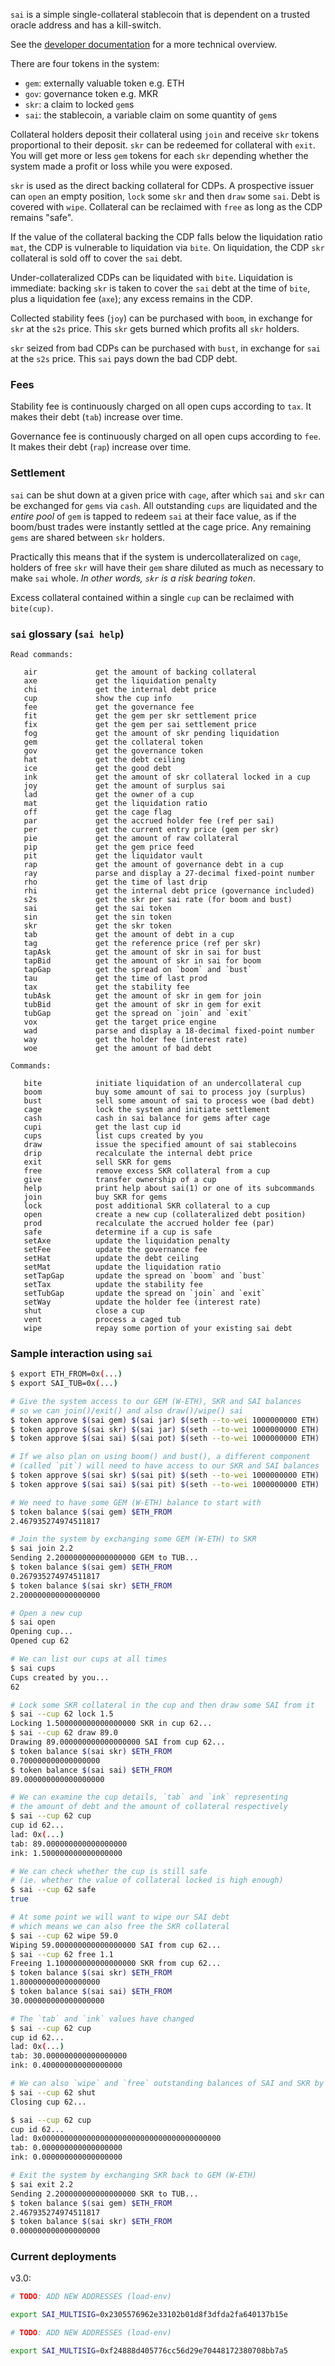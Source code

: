 
`sai` is a simple single-collateral stablecoin that is dependent on a
trusted oracle address and has a kill-switch.

See the [developer documentation](DEVELOPING.md) for a more technical
overview.

There are four tokens in the system:

- `gem`: externally valuable token e.g. ETH
- `gov`: governance token e.g. MKR
- `skr`: a claim to locked `gem`s
- `sai`: the stablecoin, a variable claim on some quantity of `gem`s

Collateral holders deposit their collateral using `join` and receive
`skr` tokens proportional to their deposit. `skr` can be redeemed for
collateral with `exit`. You will get more or less `gem` tokens for each
`skr` depending whether the system made a profit or loss while you
were exposed.

<!-- The oracle updates the GEM:REF price feed. This is the only external
real-time input to the system. REVIEW THIS!!! -->

`skr` is used as the direct backing collateral for CDPs. A prospective
issuer can `open` an empty position, `lock` some `skr` and then `draw`
some `sai`. Debt is covered with `wipe`. Collateral can be reclaimed
with `free` as long as the CDP remains "safe".

If the value of the collateral backing the CDP falls below the
liquidation ratio `mat`, the CDP is vulnerable to liquidation via
`bite`. On liquidation, the CDP `skr` collateral is sold off to cover
the `sai` debt.

Under-collateralized CDPs can be liquidated with `bite`. Liquidation is
immediate: backing `skr` is taken to cover the `sai` debt at the time of
`bite`, plus a liquidation fee (`axe`); any excess remains in the CDP.

Collected stability fees (`joy`) can be purchased with `boom`, in exchange for
`skr` at the `s2s` price. This `skr` gets burned which profits all `skr` holders.

`skr` seized from bad CDPs can be purchased with `bust`, in exchange for
`sai` at the `s2s` price. This `sai` pays down the bad CDP debt.

### Fees

Stability fee is continuously charged on all open cups according to `tax`.
It makes their debt (`tab`) increase over time.

Governance fee is continuously charged on all open cups according to `fee`.
It makes their debt (`rap`) increase over time.

### Settlement

`sai` can be shut down at a given price with `cage`, after which `sai`
and `skr` can be exchanged for `gems` via `cash`. All outstanding `cups`
are liquidated and the *entire pool* of `gem` is tapped to redeem `sai`
at their face value, as if the boom/bust trades were instantly settled
at the cage price.  Any remaining `gems` are shared between `skr`
holders.

Practically this means that if the system is undercollateralized on
`cage`, holders of free `skr` will have their `gem` share diluted as
much as necessary to make `sai` whole. *In other words, `skr` is a
risk bearing token*.

Excess collateral contained within a single `cup` can be reclaimed with
`bite(cup)`.


### `sai` glossary (`sai help`)
```
Read commands:

   air             get the amount of backing collateral
   axe             get the liquidation penalty
   chi             get the internal debt price
   cup             show the cup info
   fee             get the governance fee
   fit             get the gem per skr settlement price
   fix             get the gem per sai settlement price
   fog             get the amount of skr pending liquidation
   gem             get the collateral token
   gov             get the governance token
   hat             get the debt ceiling
   ice             get the good debt
   ink             get the amount of skr collateral locked in a cup
   joy             get the amount of surplus sai
   lad             get the owner of a cup
   mat             get the liquidation ratio
   off             get the cage flag
   par             get the accrued holder fee (ref per sai)
   per             get the current entry price (gem per skr)
   pie             get the amount of raw collateral
   pip             get the gem price feed
   pit             get the liquidator vault
   rap             get the amount of governance debt in a cup
   ray             parse and display a 27-decimal fixed-point number
   rho             get the time of last drip
   rhi             get the internal debt price (governance included)
   s2s             get the skr per sai rate (for boom and bust)
   sai             get the sai token
   sin             get the sin token
   skr             get the skr token
   tab             get the amount of debt in a cup
   tag             get the reference price (ref per skr)
   tapAsk          get the amount of skr in sai for bust
   tapBid          get the amount of skr in sai for boom
   tapGap          get the spread on `boom` and `bust`
   tau             get the time of last prod
   tax             get the stability fee
   tubAsk          get the amount of skr in gem for join
   tubBid          get the amount of skr in gem for exit
   tubGap          get the spread on `join` and `exit`
   vox             get the target price engine
   wad             parse and display a 18-decimal fixed-point number
   way             get the holder fee (interest rate)
   woe             get the amount of bad debt

Commands:

   bite            initiate liquidation of an undercollateral cup
   boom            buy some amount of sai to process joy (surplus)
   bust            sell some amount of sai to process woe (bad debt)
   cage            lock the system and initiate settlement
   cash            cash in sai balance for gems after cage
   cupi            get the last cup id
   cups            list cups created by you
   draw            issue the specified amount of sai stablecoins
   drip            recalculate the internal debt price
   exit            sell SKR for gems
   free            remove excess SKR collateral from a cup
   give            transfer ownership of a cup
   help            print help about sai(1) or one of its subcommands
   join            buy SKR for gems
   lock            post additional SKR collateral to a cup
   open            create a new cup (collateralized debt position)
   prod            recalculate the accrued holder fee (par)
   safe            determine if a cup is safe
   setAxe          update the liquidation penalty
   setFee          update the governance fee
   setHat          update the debt ceiling
   setMat          update the liquidation ratio
   setTapGap       update the spread on `boom` and `bust`
   setTax          update the stability fee
   setTubGap       update the spread on `join` and `exit`
   setWay          update the holder fee (interest rate)
   shut            close a cup
   vent            process a caged tub
   wipe            repay some portion of your existing sai debt
```

### Sample interaction using `sai`

```bash
$ export ETH_FROM=0x(...)
$ export SAI_TUB=0x(...)

# Give the system access to our GEM (W-ETH), SKR and SAI balances
# so we can join()/exit() and also draw()/wipe() sai
$ token approve $(sai gem) $(sai jar) $(seth --to-wei 1000000000 ETH)
$ token approve $(sai skr) $(sai jar) $(seth --to-wei 1000000000 ETH)
$ token approve $(sai sai) $(sai pot) $(seth --to-wei 1000000000 ETH)

# If we also plan on using boom() and bust(), a different component
# (called `pit`) will need to have access to our SKR and SAI balances 
$ token approve $(sai skr) $(sai pit) $(seth --to-wei 1000000000 ETH)
$ token approve $(sai sai) $(sai pit) $(seth --to-wei 1000000000 ETH)

# We need to have some GEM (W-ETH) balance to start with
$ token balance $(sai gem) $ETH_FROM
2.467935274974511817

# Join the system by exchanging some GEM (W-ETH) to SKR
$ sai join 2.2
Sending 2.200000000000000000 GEM to TUB...
$ token balance $(sai gem) $ETH_FROM
0.267935274974511817
$ token balance $(sai skr) $ETH_FROM
2.200000000000000000

# Open a new cup
$ sai open
Opening cup...
Opened cup 62

# We can list our cups at all times
$ sai cups																
Cups created by you...
62

# Lock some SKR collateral in the cup and then draw some SAI from it
$ sai --cup 62 lock 1.5													
Locking 1.500000000000000000 SKR in cup 62...
$ sai --cup 62 draw 89.0												
Drawing 89.000000000000000000 SAI from cup 62...
$ token balance $(sai skr) $ETH_FROM
0.700000000000000000
$ token balance $(sai sai) $ETH_FROM
89.000000000000000000

# We can examine the cup details, `tab` and `ink` representing
# the amount of debt and the amount of collateral respectively
$ sai --cup 62 cup														
cup id 62...
lad: 0x(...)
tab: 89.000000000000000000
ink: 1.500000000000000000

# We can check whether the cup is still safe
# (ie. whether the value of collateral locked is high enough)
$ sai --cup 62 safe
true

# At some point we will want to wipe our SAI debt
# which means we can also free the SKR collateral
$ sai --cup 62 wipe 59.0												
Wiping 59.000000000000000000 SAI from cup 62...
$ sai --cup 62 free 1.1													
Freeing 1.100000000000000000 SKR from cup 62...
$ token balance $(sai skr) $ETH_FROM
1.800000000000000000
$ token balance $(sai sai) $ETH_FROM
30.000000000000000000

# The `tab` and `ink` values have changed
$ sai --cup 62 cup
cup id 62...
lad: 0x(...)
tab: 30.000000000000000000
ink: 0.400000000000000000

# We can also `wipe` and `free` outstanding balances of SAI and SKR by calling `shut`
$ sai --cup 62 shut
Closing cup 62...

$ sai --cup 62 cup
cup id 62...
lad: 0x0000000000000000000000000000000000000000
tab: 0.000000000000000000
ink: 0.000000000000000000

# Exit the system by exchanging SKR back to GEM (W-ETH)
$ sai exit 2.2
Sending 2.200000000000000000 SKR to TUB...
$ token balance $(sai gem) $ETH_FROM
2.467935274974511817
$ token balance $(sai skr) $ETH_FROM
0.000000000000000000
```

### Current deployments

v3.0:

```bash
# TODO: ADD NEW ADDRESSES (load-env)

export SAI_MULTISIG=0x2305576962e33102b01d8f3dfda2fa640137b15e
```

```bash
# TODO: ADD NEW ADDRESSES (load-env)

export SAI_MULTISIG=0xf24888d405776cc56d29e70448172380708bb7a5
```
